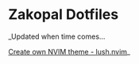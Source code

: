 # Zakopal Dotfiles
_Updated when time comes...

[Create own NVIM theme - lush.nvim](https://github.com/rktjmp/lush.nvim)_
